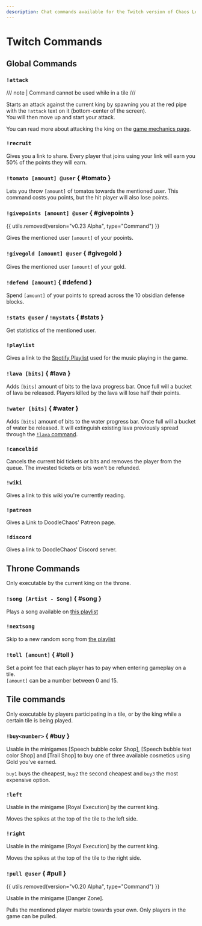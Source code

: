 ```yaml
---
description: Chat commands available for the Twitch version of Chaos League.
---
```


# Twitch Commands

## Global Commands

### `!attack`

/// note | Command cannot be used while in a tile
///

Starts an attack against the current king by spawning you at the red pipe with the `!attack` text on it (bottom-center of the screen).  
You will then move up and start your attack.

You can read more about attacking the king on the [game mechanics page](../mechanics/index.md).

### `!recruit`

Gives you a link to share. Every player that joins using your link will earn you 50% of the points they will earn.

### `!tomato [amount] @user` { #tomato }

Lets you throw `[amount]` of tomatos towards the mentioned user. This command costs you points, but the hit player will also lose points.

### `!givepoints [amount] @user` { #givepoints }

{{ utils.removed(version="v0.23 Alpha", type="Command") }}

Gives the mentioned user `[amount]` of your pooints.

### `!givegold [amount] @user` { #givegold }

Gives the mentioned user `[amount]` of your gold.

### `!defend [amount]` { #defend }

Spend `[amount]` of your points to spread across the 10 obsidian defense blocks.

### `!stats @user` / `!mystats` { #stats }

Get statistics of the mentioned user.

### `!playlist`

Gives a link to the [Spotify Playlist][song-playlist] used for the music playing in the game.

### `!lava [bits]` { #lava }

Adds `[bits]` amount of bits to the lava progress bar. Once full will a bucket of lava be released. Players killed by the lava will lose half their points.

### `!water [bits]` { #water }

Adds `[bits]` amount of bits to the water progress bar. Once full will a bucket of water be released. It will extinguish existing lava previously spread through the [`!lava` command](#lava).

### `!cancelbid`

Cancels the current bid tickets or bits and removes the player from the queue. The invested tickets or bits won't be refunded.

### `!wiki`

Gives a link to this wiki you're currently reading.

### `!patreon`

Gives a Link to DoodleChaos' Patreon page.

### `!discord`

Gives a link to DoodleChaos' Discord server.

## Throne Commands

Only executable by the current king on the throne.

### `!song [Artist - Song]` { #song }

Plays a song available on [this playlist][song-playlist]

### `!nextsong`

Skip to a new random song from [the playlist][song-playlist]

### `!toll [amount]` { #toll }

Set a point fee that each player has to pay when entering gameplay on a tile.  
`[amount]` can be a number between 0 and 15.

## Tile commands

Only executable by players participating in a tile, or by the king while a certain tile is being played.

### `!buy<number>` { #buy }

Usable in the minigames [Speech bubble color Shop], [Speech bubble text color Shop] and [Trail Shop] to buy one of three available cosmetics using Gold you've earned.

`buy1` buys the cheapest, `buy2` the second cheapest and `buy3` the most expensive option.

### `!left`

Usable in the minigame [Royal Execution] by the current king.

Moves the spikes at the top of the tile to the left side.

### `!right`

Usable in the minigame [Royal Execution] by the current king.

Moves the spikes at the top of the tile to the right side.

### `!pull @user` { #pull }

{{ utils.removed(version="v0.20 Alpha", type="Command") }}

Usable in the minigame [Danger Zone].

Pulls the mentioned player marble towards your own. Only players in the game can be pulled.

[song-playlist]: https://open.spotify.com/playlist/5gdz9X9y9hpBOCjYo6TI31
